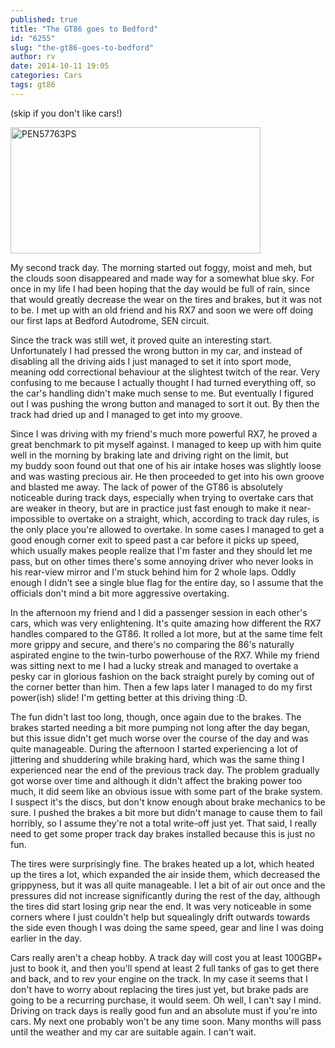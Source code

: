 ```yaml
---
published: true
title: "The GT86 goes to Bedford"
id: "6255"
slug: "the-gt86-goes-to-bedford"
author: rv
date: 2014-10-11 19:05
categories: Cars
tags: gt86
---
```

(skip if you don't like cars!)

<a href="https://s3.amazonaws.com/cfwblog/uploads/2014/10/PEN57763PS.jpg"><img class="aligncenter size-medium wp-image-6256" src="https://s3.amazonaws.com/cfwblog/uploads/2014/10/PEN57763PS-400x202.jpg" alt="PEN57763PS" width="400" height="202" /></a>

My second track day. The morning started out foggy, moist and meh, but the clouds soon disappeared and made way for a somewhat blue sky. For once in my life I had been hoping that the day would be full of rain, since that would greatly decrease the wear on the tires and brakes, but it was not to be. I met up with an old friend and his RX7 and soon we were off doing our first laps at Bedford Autodrome, SEN circuit.

Since the track was still wet, it proved quite an interesting start. Unfortunately I had pressed the wrong button in my car, and instead of disabling all the driving aids I just managed to set it into sport mode, meaning odd correctional behaviour at the slightest twitch of the rear. Very confusing to me because I actually thought I had turned everything off, so the car's handling didn't make much sense to me. But eventually I figured out I was pushing the wrong button and managed to sort it out. By then the track had dried up and I managed to get into my groove.

Since I was driving with my friend's much more powerful RX7, he proved a great benchmark to pit myself against. I managed to keep up with him quite well in the morning by braking late and driving right on the limit, but my buddy soon found out that one of his air intake hoses was slightly loose and was wasting precious air. He then proceeded to get into his own groove and blasted me away. The lack of power of the GT86 is absolutely noticeable during track days, especially when trying to overtake cars that are weaker in theory, but are in practice just fast enough to make it near-impossible to overtake on a straight, which, according to track day rules, is the only place you're allowed to overtake. In some cases I managed to get a good enough corner exit to speed past a car before it picks up speed, which usually makes people realize that I'm faster and they should let me pass, but on other times there's some annoying driver who never looks in his rear-view mirror and I'm stuck behind him for 2 whole laps. Oddly enough I didn't see a single blue flag for the entire day, so I assume that the officials don't mind a bit more aggressive overtaking.

In the afternoon my friend and I did a passenger session in each other's cars, which was very enlightening. It's quite amazing how different the RX7 handles compared to the GT86. It rolled a lot more, but at the same time felt more grippy and secure, and there's no comparing the 86's naturally aspirated engine to the twin-turbo powerhouse of the RX7. While my friend was sitting next to me I had a lucky streak and managed to overtake a pesky car in glorious fashion on the back straight purely by coming out of the corner better than him. Then a few laps later I managed to do my first power(ish) slide! I'm getting better at this driving thing :D.

The fun didn't last too long, though, once again due to the brakes. The brakes started needing a bit more pumping not long after the day began, but this issue didn't get much worse over the course of the day and was quite manageable. During the afternoon I started experiencing a lot of jittering and shuddering while braking hard, which was the same thing I experienced near the end of the previous track day. The problem gradually got worse over time and although it didn't affect the braking power too much, it did seem like an obvious issue with some part of the brake system. I suspect it's the discs, but don't know enough about brake mechanics to be sure. I pushed the brakes a bit more but didn't manage to cause them to fail horribly, so I assume they're not a total write-off just yet. That said, I really need to get some proper track day brakes installed because this is just no fun.

The tires were surprisingly fine. The brakes heated up a lot, which heated up the tires a lot, which expanded the air inside them, which decreased the grippyness, but it was all quite manageable. I let a bit of air out once and the pressures did not increase significantly during the rest of the day, although the tires did start losing grip near the end. It was very noticeable in some corners where I just couldn't help but squealingly drift outwards towards the side even though I was doing the same speed, gear and line I was doing earlier in the day.

Cars really aren't a cheap hobby. A track day will cost you at least 100GBP+ just to book it, and then you'll spend at least 2 full tanks of gas to get there and back, and to rev your engine on the track. In my case it seems that I don't have to worry about replacing the tires just yet, but brake pads are going to be a recurring purchase, it would seem. Oh well, I can't say I mind. Driving on track days is really good fun and an absolute must if you're into cars. My next one probably won't be any time soon. Many months will pass until the weather and my car are suitable again. I can't wait.